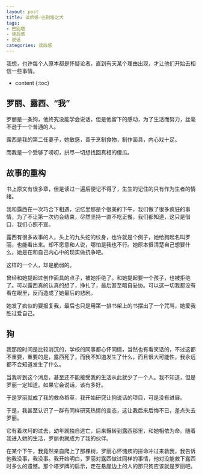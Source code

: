 ```yaml
---
layout: post
title: 读后感-巴别塔之犬
tags:
- 巴别塔
- 读后感
- 说话
categories: 读后感
---
```

我想，也许每个人原本都是怀疑论者，直到有天某个理由出现，才让他们开始去相信一些事情。






* content
{:toc}
## 罗丽、露西、“我”
罗丽是一条狗，他终究没能学会说话，但是他留下的感动，为了生活而努力，丝毫不逊于一个普通的人。

露西是我的第二任妻子，她敏感，善于烹制食物，制作面具，内心戏十足。

而我是一个受够了唠叨，拼尽一切想找回真相的傻瓜。
## 故事的重构
书上原文有很多章，但是读过一遍后便记不得了，生生的记住的只有作为生者的情绪。

我和露西在一次巧合下相遇，记忆里那是个很美的下午，我们做了很多疯狂的事情，为了不让第一次约会结束，尽然坚持一直不吃正餐，我们都知道，这只是借口，我们心照不宣。

露西有很多故事的人，头上的九头蛇的纹身，也许就是个例子，她给狗起名叫罗丽，也能看出来。却不愿意和人说，哪怕是我也不行。她原本很清楚自己想要什么，她是在和自己内心中的现实做抗争吧。

这样的一个人，却是脆弱的。

曾经和她提起过创作面具的点子，被她拒绝了。和她提起要一个孩子，也被拒绝了。可以露西真的认真的想了，挣扎了，最后甚至暗自妥协。可以这一切我都没有看在眼里，反而造成了她最后的悲剧。

她发了疯似的要报复我，最后也只是用第一排书架上的书摆出了一个咒骂，她爱我胜过爱自己。

## 狗
我那段时间是比较消沉的，学校的同事都心怀同情，当然也有看笑话的，不过这都不重要，重要的是，露西死了，而我不知道发生了什么，而且很大可能性，我永远都不会知道发生了什么。

当我听到这个消息，甚至还不能接受我的生活从此就少了一个人。我不知道，但是罗丽一定知道。如果它会说话，该有多好。

于是罗丽就成了我的救命稻草，我开始研究让狗说话的项目，可是没有进展。

于是，我甚至认识了一群有同样研究热情的变态，这让我后来后悔不已，差点失去罗丽。

它有着坎坷的过去，幼年就独自逃亡，后来辗转到露西那里，和她相依为命。随着我进入她的生活，罗丽也就成为了我的伙伴。

在某个下午，我竟然亲自爬上了那棵树，罗丽心怀愧疚的拼命冲过来救我，我告诉他我没事，我没事。我开始明白，罗丽对露西做过同样的事情，他对没能救下露西时多么的遗憾。那个塔罗牌的启示，走在悬崖边上的人的那只狗应该就是罗丽吧。